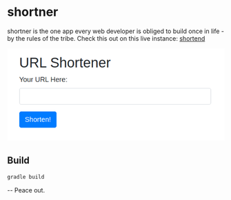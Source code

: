 # shortner

shortner is the one app every web developer is obliged to build once in life - by the rules of the tribe. Check this out on this live instance: [shortend](https://shortend.herokuapp.com/)

![home](img/ss1.png)

## Build

```bash
gradle build
```


-- Peace out.



